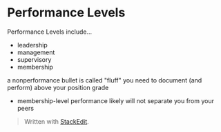# Performance Levels

Performance Levels include...
- leadership
- management
- supervisory
- membership

a nonperformance bullet is called "fluff"
you need to document (and perform) above your position grade
- membership-level performance likely will not separate you from your peers



> Written with [StackEdit](https://stackedit.io/).
<!--stackedit_data:
eyJoaXN0b3J5IjpbMTAwNjcyMzczMywxOTExMzgyOTYwXX0=
-->